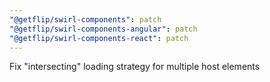 ```yaml
---
"@getflip/swirl-components": patch
"@getflip/swirl-components-angular": patch
"@getflip/swirl-components-react": patch
---
```


Fix "intersecting" loading strategy for multiple host elements
